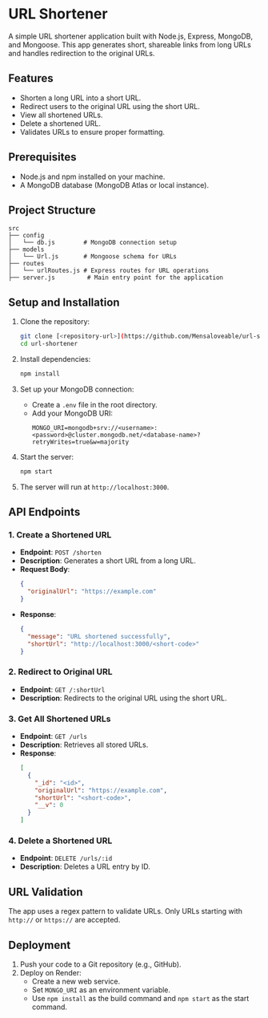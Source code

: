 # URL Shortener

A simple URL shortener application built with Node.js, Express, MongoDB, and Mongoose. This app generates short, shareable links from long URLs and handles redirection to the original URLs.

## Features

- Shorten a long URL into a short URL.
- Redirect users to the original URL using the short URL.
- View all shortened URLs.
- Delete a shortened URL.
- Validates URLs to ensure proper formatting.

## Prerequisites

- Node.js and npm installed on your machine.
- A MongoDB database (MongoDB Atlas or local instance).

## Project Structure

```
src
├── config
│   └── db.js        # MongoDB connection setup
├── models
│   └── Url.js       # Mongoose schema for URLs
├── routes
│   └── urlRoutes.js # Express routes for URL operations
├── server.js         # Main entry point for the application
```

## Setup and Installation

1. Clone the repository:

   ```bash
   git clone [<repository-url>](https://github.com/Mensaloveable/url-shortener)
   cd url-shortener
   ```

2. Install dependencies:

   ```bash
   npm install
   ```

3. Set up your MongoDB connection:

   - Create a `.env` file in the root directory.
   - Add your MongoDB URI:
     ```env
     MONGO_URI=mongodb+srv://<username>:<password>@cluster.mongodb.net/<database-name>?retryWrites=true&w=majority
     ```

4. Start the server:

   ```bash
   npm start
   ```

5. The server will run at `http://localhost:3000`.

## API Endpoints

### 1. Create a Shortened URL

- **Endpoint**: `POST /shorten`
- **Description**: Generates a short URL from a long URL.
- **Request Body**:
  ```json
  {
    "originalUrl": "https://example.com"
  }
  ```
- **Response**:
  ```json
  {
    "message": "URL shortened successfully",
    "shortUrl": "http://localhost:3000/<short-code>"
  }
  ```

### 2. Redirect to Original URL

- **Endpoint**: `GET /:shortUrl`
- **Description**: Redirects to the original URL using the short URL.

### 3. Get All Shortened URLs

- **Endpoint**: `GET /urls`
- **Description**: Retrieves all stored URLs.
- **Response**:
  ```json
  [
    {
      "_id": "<id>",
      "originalUrl": "https://example.com",
      "shortUrl": "<short-code>",
      "__v": 0
    }
  ]
  ```

### 4. Delete a Shortened URL

- **Endpoint**: `DELETE /urls/:id`
- **Description**: Deletes a URL entry by ID.

## URL Validation

The app uses a regex pattern to validate URLs. Only URLs starting with `http://` or `https://` are accepted.

## Deployment

1. Push your code to a Git repository (e.g., GitHub).
2. Deploy on Render:
   - Create a new web service.
   - Set `MONGO_URI` as an environment variable.
   - Use `npm install` as the build command and `npm start` as the start command.
